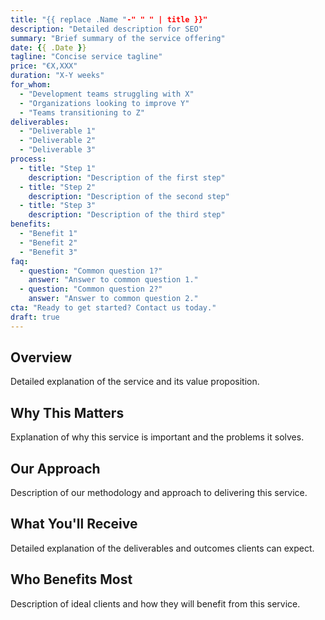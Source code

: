 ```yaml
---
title: "{{ replace .Name "-" " " | title }}"
description: "Detailed description for SEO"
summary: "Brief summary of the service offering"
date: {{ .Date }}
tagline: "Concise service tagline"
price: "€X,XXX"
duration: "X-Y weeks"
for_whom:
  - "Development teams struggling with X"
  - "Organizations looking to improve Y"
  - "Teams transitioning to Z"
deliverables:
  - "Deliverable 1"
  - "Deliverable 2"
  - "Deliverable 3"
process:
  - title: "Step 1"
    description: "Description of the first step"
  - title: "Step 2"
    description: "Description of the second step"
  - title: "Step 3"
    description: "Description of the third step"
benefits:
  - "Benefit 1"
  - "Benefit 2"
  - "Benefit 3"
faq:
  - question: "Common question 1?"
    answer: "Answer to common question 1."
  - question: "Common question 2?"
    answer: "Answer to common question 2."
cta: "Ready to get started? Contact us today."
draft: true
---
```


## Overview

Detailed explanation of the service and its value proposition.

## Why This Matters

Explanation of why this service is important and the problems it solves.

## Our Approach

Description of our methodology and approach to delivering this service.

## What You'll Receive

Detailed explanation of the deliverables and outcomes clients can expect.

## Who Benefits Most

Description of ideal clients and how they will benefit from this service.